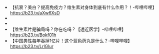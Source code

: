 - 【抗衰？美白？提高免疫力？维生素对身体到底有什么作用？！-哔哩哔哩】 https://b23.tv/aXw6XsD
- 
- 
- 【维生素片是骗局吗？你在吃吗？【透近医学】-哔哩哔哩】 https://b23.tv/Bokf01h
- 【中国男性每年吞掉1亿片！这个蓝色药丸是什么？-哔哩哔哩】 https://b23.tv/LrlGlur
